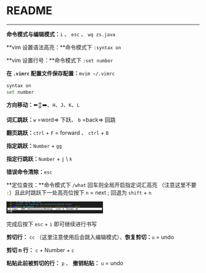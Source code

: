 # README

------

**命令模式与编辑模式：**`i` 、 `esc` 、 `wq zs.java`

**vim 设置语法高亮：**命令模式下 `:syntax on`

**vim 设置行号：**命令模式下 `:set number`

**在 `.vimrc` 配置文件保存配置：**`mvim ~/.vimrc`

```zsh
syntax on
set number
```

**方向移动：**⬅️↕️➡️、`H`、`J`、`K`、`L`

**词汇跳跃：**`w` =word=> 下跃、 `b` =back=> 回跳

**翻页跳跃：**`ctrl` + `F` = forward 、  `ctrl` + `B`

**指定跳跃：**`Number` + `gg`

**指定行跳跃：**`Number` + `j` \ `k`

**错误命令清除：**`esc`

**定位查找：**命令模式下 `/what` 回车则全局开启指定词汇高亮 （注意这里不要 `:`）且此时跳跃下一处高亮位按下 `n` = next ; 回退为 `shift` + `n`

<img src="./assets/find.png" width="50%" />

完成后按下 `esc` + `i` 即可继续进行书写

**剪切行：** `cc` （这里注意使用后会跳入编辑模式）、**恢复剪切：**`u` = undo

**剪切 n 行：** `c` + Number + `c`

**粘贴此前被剪切的行：** `p` 、 **撤销粘贴：** `u` = undo

